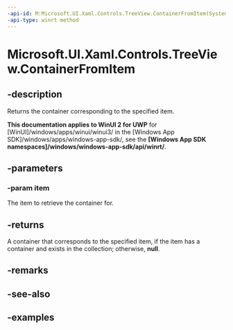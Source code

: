 ```yaml
---
-api-id: M:Microsoft.UI.Xaml.Controls.TreeView.ContainerFromItem(System.Object)
-api-type: winrt method
---
```

<!-- Method syntax.
public DependencyObject TreeView.ContainerFromItem(Object item)
-->

# Microsoft.UI.Xaml.Controls.TreeView.ContainerFromItem


## -description

Returns the container corresponding to the specified item.


**This documentation applies to WinUI 2 for UWP** for [WinUI]/windows/apps/winui/winui3/ in the [Windows App SDK]/windows/apps/windows-app-sdk/, see the **[Windows App SDK namespaces]/windows/windows-app-sdk/api/winrt/**.

## -parameters


### -param item

The item to retrieve the container for.


## -returns

A container that corresponds to the specified item, if the item has a container and exists in the collection; otherwise, **null**.


## -remarks


## -see-also


## -examples


